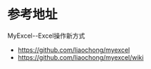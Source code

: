 # 参考地址
MyExcel--Excel操作新方式
- https://github.com/liaochong/myexcel
- https://github.com/liaochong/myexcel/wiki